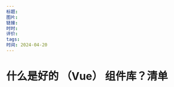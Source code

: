 ```yaml
---
标题: 
图片: 
链接: 
时时: 
评价: 
tags: 
时间: 2024-04-20
---
```


# 什么是好的 （Vue） 组件库？清单

[  
](https://vueschool.io/articles/author/daniel-kelly)

